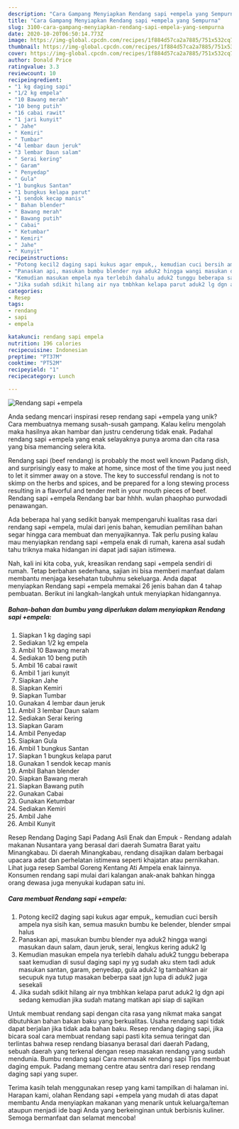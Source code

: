 ```yaml
---
description: "Cara Gampang Menyiapkan Rendang sapi +empela yang Sempurna"
title: "Cara Gampang Menyiapkan Rendang sapi +empela yang Sempurna"
slug: 3100-cara-gampang-menyiapkan-rendang-sapi-empela-yang-sempurna
date: 2020-10-20T06:50:14.773Z
image: https://img-global.cpcdn.com/recipes/1f884d57ca2a7885/751x532cq70/rendang-sapi-empela-foto-resep-utama.jpg
thumbnail: https://img-global.cpcdn.com/recipes/1f884d57ca2a7885/751x532cq70/rendang-sapi-empela-foto-resep-utama.jpg
cover: https://img-global.cpcdn.com/recipes/1f884d57ca2a7885/751x532cq70/rendang-sapi-empela-foto-resep-utama.jpg
author: Donald Price
ratingvalue: 3.3
reviewcount: 10
recipeingredient:
- "1 kg daging sapi"
- "1/2 kg empela"
- "10 Bawang merah"
- "10 beng putih"
- "16 cabai rawit"
- "1 jari kunyit"
- " Jahe"
- " Kemiri"
- " Tumbar"
- "4 lembar daun jeruk"
- "3 lembar Daun salam"
- " Serai kering"
- " Garam"
- " Penyedap"
- " Gula"
- "1 bungkus Santan"
- "1 bungkus kelapa parut"
- "1 sendok kecap manis"
- " Bahan blender"
- " Bawang merah"
- " Bawang putih"
- " Cabai"
- " Ketumbar"
- " Kemiri"
- " Jahe"
- " Kunyit"
recipeinstructions:
- "Potong kecil2 daging sapi kukus agar empuk,, kemudian cuci bersih ampela nya sisih kan, semua masukn bumbu ke belender, blender smpai halus"
- "Panaskan api, masukan bumbu blender nya aduk2 hingga wangi masukan daun salam, daun jeruk, serai, lengkus kering aduk2 lg"
- "Kemudian masukan empela nya terlebih dahalu aduk2 tunggu beberapa saat kemudian di susul daging sapi ny yg sudah aku stem tadi aduk masukan santan, garam, penyedap, gula aduk2 lg tambahkan air secupuk nya tutup masakan beberpa saat jgn lupa di aduk2 juga sesekali"
- "Jika sudah sdikit hilang air nya tmbhkan kelapa parut aduk2 lg dgn api sedang kemudian jika sudah matang matikan api siap di sajikan"
categories:
- Resep
tags:
- rendang
- sapi
- empela

katakunci: rendang sapi empela 
nutrition: 196 calories
recipecuisine: Indonesian
preptime: "PT37M"
cooktime: "PT52M"
recipeyield: "1"
recipecategory: Lunch

---
```



![Rendang sapi +empela](https://img-global.cpcdn.com/recipes/1f884d57ca2a7885/751x532cq70/rendang-sapi-empela-foto-resep-utama.jpg)

Anda sedang mencari inspirasi resep rendang sapi +empela yang unik? Cara membuatnya memang susah-susah gampang. Kalau keliru mengolah maka hasilnya akan hambar dan justru cenderung tidak enak. Padahal rendang sapi +empela yang enak selayaknya punya aroma dan cita rasa yang bisa memancing selera kita.

Rendang sapi (beef rendang) is probably the most well known Padang dish, and surprisingly easy to make at home, since most of the time you just need to let it simmer away on a stove. The key to successful rendang is not to skimp on the herbs and spices, and be prepared for a long stewing process resulting in a flavorful and tender melt in your mouth pieces of beef. Rendang sapi +empela Rendang bar bar hhhh. wulan phaophao purwodadi penawangan.

Ada beberapa hal yang sedikit banyak mempengaruhi kualitas rasa dari rendang sapi +empela, mulai dari jenis bahan, kemudian pemilihan bahan segar hingga cara membuat dan menyajikannya. Tak perlu pusing kalau mau menyiapkan rendang sapi +empela enak di rumah, karena asal sudah tahu triknya maka hidangan ini dapat jadi sajian istimewa.


Nah, kali ini kita coba, yuk, kreasikan rendang sapi +empela sendiri di rumah. Tetap berbahan sederhana, sajian ini bisa memberi manfaat dalam membantu menjaga kesehatan tubuhmu sekeluarga. Anda dapat menyiapkan Rendang sapi +empela memakai 26 jenis bahan dan 4 tahap pembuatan. Berikut ini langkah-langkah untuk menyiapkan hidangannya.

<!--inarticleads1-->

##### Bahan-bahan dan bumbu yang diperlukan dalam menyiapkan Rendang sapi +empela:

1. Siapkan 1 kg daging sapi
1. Sediakan 1/2 kg empela
1. Ambil 10 Bawang merah
1. Sediakan 10 beng putih
1. Ambil 16 cabai rawit
1. Ambil 1 jari kunyit
1. Siapkan  Jahe
1. Siapkan  Kemiri
1. Siapkan  Tumbar
1. Gunakan 4 lembar daun jeruk
1. Ambil 3 lembar Daun salam
1. Sediakan  Serai kering
1. Siapkan  Garam
1. Ambil  Penyedap
1. Siapkan  Gula
1. Ambil 1 bungkus Santan
1. Siapkan 1 bungkus kelapa parut
1. Gunakan 1 sendok kecap manis
1. Ambil  Bahan blender
1. Siapkan  Bawang merah
1. Siapkan  Bawang putih
1. Gunakan  Cabai
1. Gunakan  Ketumbar
1. Sediakan  Kemiri
1. Ambil  Jahe
1. Ambil  Kunyit


Resep Rendang Daging Sapi Padang Asli Enak dan Empuk - Rendang adalah makanan Nusantara yang berasal dari daerah Sumatra Barat yaitu Minangkabau. Di daerah Minangkabau, rendang disajikan dalam berbagai upacara adat dan perhelatan istimewa seperti khajatan atau pernikahan. Lihat juga resep Sambal Goreng Kentang Ati Ampela enak lainnya. Konsumen rendang sapi mulai dari kalangan anak-anak bahkan hingga orang dewasa juga menyukai kudapan satu ini. 

<!--inarticleads2-->

##### Cara membuat Rendang sapi +empela:

1. Potong kecil2 daging sapi kukus agar empuk,, kemudian cuci bersih ampela nya sisih kan, semua masukn bumbu ke belender, blender smpai halus
1. Panaskan api, masukan bumbu blender nya aduk2 hingga wangi masukan daun salam, daun jeruk, serai, lengkus kering aduk2 lg
1. Kemudian masukan empela nya terlebih dahalu aduk2 tunggu beberapa saat kemudian di susul daging sapi ny yg sudah aku stem tadi aduk masukan santan, garam, penyedap, gula aduk2 lg tambahkan air secupuk nya tutup masakan beberpa saat jgn lupa di aduk2 juga sesekali
1. Jika sudah sdikit hilang air nya tmbhkan kelapa parut aduk2 lg dgn api sedang kemudian jika sudah matang matikan api siap di sajikan


Untuk membuat rendang sapi dengan cita rasa yang nikmat maka sangat dibutuhkan bahan bakan baku yang berkualitas. Usaha rendang sapi tidak dapat berjalan jika tidak ada bahan baku. Resep rendang daging sapi, jika bicara soal cara membuat rendang sapi pasti kita semua teringat dan terlintas bahwa resep rendang biasanya berasal dari daerah Padang, sebuah daerah yang terkenal dengan resep masakan rendang yang sudah mendunia. Bumbu rendang sapi Cara memasak rendang sapi Tips membuat daging empuk. Padang memang centre atau sentra dari resep rendang daging sapi yang super. 

Terima kasih telah menggunakan resep yang kami tampilkan di halaman ini. Harapan kami, olahan Rendang sapi +empela yang mudah di atas dapat membantu Anda menyiapkan makanan yang menarik untuk keluarga/teman ataupun menjadi ide bagi Anda yang berkeinginan untuk berbisnis kuliner. Semoga bermanfaat dan selamat mencoba!
